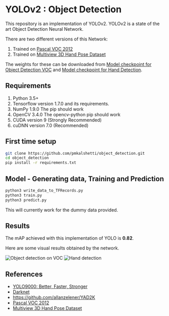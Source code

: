 # YOLOv2 : Object Detection

This repository is an implementation of YOLOv2. YOLOv2 is a state of the art Object Detection Neural Network.

There are two different versions of this Network:
1. Trained on [Pascal VOC 2012](http://host.robots.ox.ac.uk/pascal/VOC/voc2012/)
2. Trained on [Multiview 3D Hand Pose Dataset](http://www.rovit.ua.es/dataset/mhpdataset/)

The weights for these can be downloaded from [Model checkpoint for Object Detection VOC](http://bit.ly/2KC9pdH) and [Model checkpoint for Hand Detection](http://bit.ly/2wdYIL1).

## Requirements
1. Python 3.5+
2. Tensorflow version 1.7.0 and its requirements.
3. NumPy 1.9.0 The pip should work
4. OpenCV 3.4.0 The opencv-python pip should work
5. CUDA version 9 (Strongly Recommended)
6. cuDNN version 7.0 (Recommended)

## First time setup
```bash
git clone https://github.com/pmkalshetti/object_detection.git
cd object_detection
pip install -r requirements.txt
```

## Model - Generating data, Training and Prediction
```bash
python3 write_data_to_TFRecords.py
python3 train.py
python3 predict.py
```
This will currently work for the dummy data provided.

## Results
The mAP achieved with this implementation of YOLO is **0.82**.

Here are some visual results obtained by the network.

![Object detection on VOC](https://github.com/pmkalshetti/object_detection/blob/master/data/imgs_out/000022.jpg?raw=true)
![Hand detection](https://github.com/pmkalshetti/object_detection/blob/master/hand_detection/imgs_out/img_out.jpg?raw=true)

## References
 - [YOLO9000: Better, Faster, Stronger](https://arxiv.org/abs/1612.08242)
 - [Darknet](https://pjreddie.com/darknet/yolo/)
 - https://github.com/allanzelener/YAD2K
 - [Pascal VOC 2012](http://host.robots.ox.ac.uk/pascal/VOC/voc2012/)
 - [Multiview 3D Hand Pose Dataset](http://www.rovit.ua.es/dataset/mhpdataset/)
